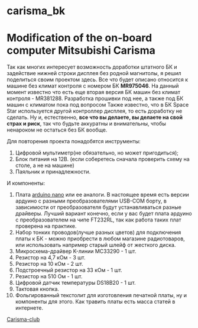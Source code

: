 # carisma_bk
Modification of the on-board computer Mitsubishi Carisma
=====================
Так как многих интересует возможность доработки штатного БК и задействие нижней строки дисплея без родной магнитолы, я решил поделиться своим проектом здесь.
Все что будет описано относится к машине без климат контроля с номером БК **MR975046**. На данный момент известно что есть еще вторая версия БК машин без климат контроля - MR381288. Разработка прошивки под нее, а также под БК машин с климатом пока под вопросом
Также известно, что в БК Space Star используется другой контроллер дисплея, то есть доработку не сделать.
Ну и, естественно, **все что вы делаете, вы делаете на свой страх и риск**, так что будьте аккуратны и внимательны, чтобы ненароком не остаться без БК вообще.

Для повторения проекта понадобятся инструменты:
1. Цифровой мультиметр(не обязательно, но может пригодиться);
2. Блок питания на 12В. (если соберетесь сначала проверить схему на столе, а не на машине)
3. Паяльник и принадлежности.

И компоненты:
1. Плата [arduino nano](http://arduino.ru/Hardware/ArduinoBoardNano) или ее аналоги. В настоящее время есть версии ардуино с разными преобразователями USB-COM борту, в зависимости от преобразователя будут устанавливаться разные драйверы. Лучший вариант конечно, если у вас будет плата ардуино c преобразователем на чипе FT232RL, так как работа таких плат проверена на практике.
2. Набор тонких проводов(лучше разных цветов) для подключения платы к БК  - можно приобрести в любом магазине радиотоваров, или использовать например старый шлейф от жесткого диска.
3. Микросхема-драйвер K-линии MC33290 - 1 шт.
4. Резистор на 4,7 кОм - 3 шт.
5. Резистор на 10 кОм - 2 шт.
6. Подстроечный резистор на 33 кОм - 1 шт.
7. Резистор на 510 Ом - 1 шт.
8. Цифровой датчик температуры DS18B20 - 1 шт.
9. Тактовая кнопка.
10. Фольгированный текстолит для изготовления печатной платы, ну и компоненты для этого. Как травить платы есть масса статей в интернете.



[Carisma-club](http://carisma-club.su/index.php?showtopic=2685&pid=101352&st=360&#entry101352)
